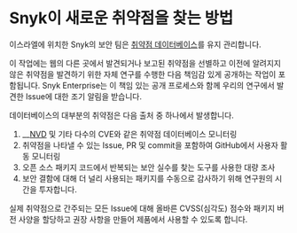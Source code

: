 # Snyk이 새로운 취약점을 찾는 방법

이스라엘에 위치한 Snyk의 보안 팀은 [취약점 데이터베이스](https://security.snyk.io)를 유지 관리합니다.

이 작업에는 웹의 다른 곳에서 발견되거나 보고된 취약점을 선별하고 이전에 알려지지 않은 취약점을 발견하기 위한 자체 연구를 수행한 다음 책임감 있게 공개하는 작업이 포함됩니다. Snyk Enterprise는 이 책임 있는 공개 프로세스와 함께 우리의 연구에서 발견한 Issue에 대한 조기 알림을 받습니다.

데이터베이스의 대부분의 취약점은 다음 출처 중 하나에서 발생합니다.

1. __[NVD](https://nvd.nist.gov) 및 기타 다수의 CVE와 같은 취약점 데이터베이스 모니터링
2. 취약점을 나타낼 수 있는 Issue, PR 및 commit을 포함하여 GitHub에서 사용자 활동 모니터링
3. 오픈 소스 패키지 코드에서 반복되는 보안 실수를 찾는 도구를 사용한 대량 조사
4. 보안 결함에 대해 더 널리 사용되는 패키지를 수동으로 감사하기 위해 연구원의 시간을 투자합니다.

실제 취약점으로 간주되는 모든 Issue에 대해 올바른 CVSS(심각도) 점수와 패키지 버전 사양을 할당하고 권장 사항을 만들어 제품에서 사용할 수 있도록 합니다.
